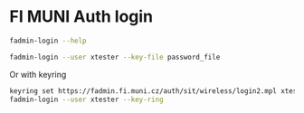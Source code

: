 # FI MUNI Auth login

```bash
fadmin-login --help

fadmin-login --user xtester --key-file password_file
```

Or with keyring

```bash
keyring set https://fadmin.fi.muni.cz/auth/sit/wireless/login2.mpl xtester
fadmin-login --user xtester --key-ring
```


